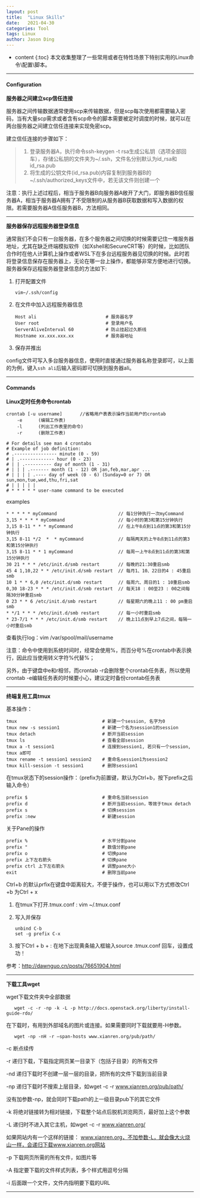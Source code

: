```yaml
---
layout: post
title:  "Linux Skills"
date:   2021-04-30
categories: Tool
tags: Linux
author: Jason Ding
---
```


* content
{:toc}
本文收集整理了一些常用或者在特性场景下特别实用的Linux命令\配置\脚本。




---

#### **Configuration**

**服务器之间建立scp信任连接**

服务器之间传输数据通常使用scp来传输数据，但是scp每次使用都需要输入密码，当有大量scp需求或者含有scp命令的脚本需要被定时调度的时候，就可以在两台服务器之间建立信任连接来实现免密scp。

建立信任连接的步骤如下：

> 1. 登录服务器A，执行命令ssh-keygen -t rsa生成公私钥（选项全部回车），存储公私钥的文件夹为~/.ssh，文件名分别默认为id_rsa和id_rsa.pub
> 2. 将生成的公钥文件(id_rsa.pub)内容复制到服务器B的~/.ssh/authorized_keys文件中，若无该文件则创建一个

注意：执行上述过程后，相当于服务器B向服务器A敞开了大门，即服务器B信任服务器A，相当于服务器A拥有了不受限制的从服务器B获取数据和写入数据的权限。若需要服务器A信任服务器B，方法相同。

---



**服务器保存远程服务器登录信息**

通常我们不会只有一台服务器，在多个服务器之间切换的时候需要记住一堆服务器地址，尤其在缺乏终端模拟软件（如Xshell和SecureCRT等）的时候，比如团队合作时在他人计算机上操作或者WSL下在多台远程服务器见切换的时候。此时若将登录信息保存在服务器上，无论在哪一台上操作，都能够非常方便地进行切换。服务器保存远程服务器登录信息的方法如下:

1. 打开配置文件

   ```shell
   vim~/.ssh/config
   ```

2. 在文件中加入远程服务器信息

   ```shell
   Host ali                          # 服务器名字
   User root                         # 登录用户名
   ServerAliveInterval 60            # 防止挂起过久断线
   Hostname xx.xxx.xxx.xx            # 服务器地址
   ```

3. 保存并推出

config文件可写入多台服务器信息，使用时直接通过服务器名称登录即可，以上面的为例，键入`ssh ali`后输入密码即可切换到服务器ali。

---



#### **Commands**

**Linux定时任务命令crontab**

```shell
crontab [-u username]　　　　//省略用户表表示操作当前用户的crontab
    -e      (编辑工作表)
    -l      (列出工作表里的命令)
    -r      (删除工作表)
    
# For details see man 4 crontabs
# Example of job definition:
# .---------------- minute (0 - 59)
# | .------------- hour (0 - 23)
# | | .---------- day of month (1 - 31)
# | | | .------- month (1 - 12) OR jan,feb,mar,apr ...
# | | | | .---- day of week (0 - 6) (Sunday=0 or 7) OR sun,mon,tue,wed,thu,fri,sat
# | | | | |
# * * * * * user-name command to be executed
```

examples

```shell
* * * * * myCommand                       // 每1分钟执行一次myCommand
3,15 * * * * myCommand                    // 每小时的第3和第15分钟执行
3,15 8-11 * * * myCommand                 // 在上午8点到11点的第3和第15分钟执行
3,15 8-11 */2  *  * myCommand             // 每隔两天的上午8点到11点的第3和第15分钟执行
3,15 8-11 * * 1 myCommand                 // 每周一上午8点到11点的第3和第15分钟执行
30 21 * * * /etc/init.d/smb restart       // 每晚的21:30重启smb
45 4 1,10,22 * * /etc/init.d/smb restart  // 每月1、10、22日的4 : 45重启smb
10 1 * * 6,0 /etc/init.d/smb restart      // 每周六、周日的1 : 10重启smb
0,30 18-23 * * * /etc/init.d/smb restart  // 每天18 : 00至23 : 00之间每隔30分钟重启smb
0 23 * * 6 /etc/init.d/smb restart        // 每星期六的晚上11 : 00 pm重启smb
* */1 * * * /etc/init.d/smb restart       // 每一小时重启smb
* 23-7/1 * * * /etc/init.d/smb restart    // 晚上11点到早上7点之间，每隔一小时重启smb
```

查看执行log：vim /var/spool/mail/username

注意：命令中使用到系统时间时，经常会使用%，而百分号%在crontab中表示换行，因此应当使用转义字符\%代替%；

另外，由于键盘中e和r相邻，而crontab -r会删除整个crontab任务表，所以使用crontab -e编辑任务表的时候要小心，建议定时备份crontab任务表

---



**终端复用工具tmux**

基本操作：

~~~shell
tmux                                # 新建一个session, 名字为0
tmux new -s session1                # 新建一个名为session1的session
tmux detach                         # 断开当前session
tmux ls                             # 查看全部session
tmux a -t session1                  # 连接到session1, 若只有一个session, tmux a即可
tmux rename -t session1 session2    # 重命名session1为session2
tmux kill-session -t session1       # 删除session1
~~~

在tmux状态下的session操作：（prefix为前置键，默认为Ctrl+b，按下prefix之后输入命令）

~~~shell
prefix $                            # 重命名当前session
prefix d                            # 断开当前session，等效于tmux detach
prefix s                            # 切换session
prefix :new                         # 新建session
~~~

关于Pane的操作

~~~shell
prefix %                            # 水平分割pane
prefix "                            # 数值分割pane
prefix o                            # 切换pane
prefix 上下左右箭头                   # 切换pane
prefix ctrl 上下左右箭头              # 调整pane大小
exit                                # 删除当前pane

~~~

Ctrl+b 的默认prfix在键盘中距离较大，不便于操作，也可以用以下方式修改Ctrl +b 为Ctrl + x

1. 在tmux下打开.tmux.conf : vim ~/.tmux.conf

2. 写入并保存

   ~~~shell
   unbind C-b
   set -g prefix C-x
   ~~~

3. 按下Ctrl + b + : 在地下出现黄条输入框输入source .tmux.conf 回车，设置成功！

参考：http://dawnguo.cn/posts/76651904.html

---



**下载工具wget**

wget下载文件夹中全部数据

```shell
   wget -c -r -np -k -L -p http://docs.openstack.org/liberty/install-guide-rdo/
```

在下载时，有用到外部域名的图片或连接。如果需要同时下载就要用-H参数。

```shell
   wget -np -nH -r –span-hosts www.xianren.org/pub/path/
```

   -c 断点续传

   -r 递归下载，下载指定网页某一目录下（包括子目录）的所有文件

   -nd 递归下载时不创建一层一层的目录，把所有的文件下载到当前目录

   -np 递归下载时不搜索上层目录，如wget -c -r www.xianren.org/pub/path/

没有加参数-np，就会同时下载path的上一级目录pub下的其它文件

   -k 将绝对链接转为相对链接，下载整个站点后脱机浏览网页，最好加上这个参数

   -L 递归时不进入其它主机，如wget -c -r www.xianren.org/

如果网站内有一个这样的链接： www.xianren.org，不加参数-L，就会像大火烧山一样，会递归下载www.xianren.org网站

   -p 下载网页所需的所有文件，如图片等

   -A 指定要下载的文件样式列表，多个样式用逗号分隔

   -i 后面跟一个文件，文件内指明要下载的URL

---



